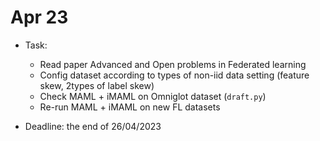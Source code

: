 # Apr 23

- Task:
    - Read paper Advanced and Open problems in Federated learning
    - Config dataset according to types of non-iid data setting (feature skew, 2types of label skew)
    - Check MAML + iMAML on Omniglot dataset (`draft.py`)
    - Re-run MAML + iMAML on new FL datasets

- Deadline: the end of 26/04/2023
